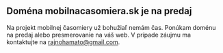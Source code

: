 ## Doména mobilnacasomiera.sk je na predaj

Na projekt mobilnej časomiery už bohužiaľ nemám čas. Ponúkam doménu na predaj alebo presmerovanie na váš web. 
V prípade záujmu ma kontaktujte na rajnohamato@gmail.com.
